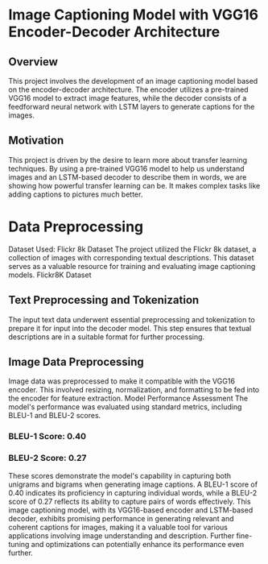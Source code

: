 # Image Captioning Model with VGG16 Encoder-Decoder Architecture
## Overview
This project involves the development of an image captioning model based on the encoder-decoder architecture. The encoder utilizes a pre-trained VGG16 model to extract image features, while the decoder consists of a feedforward neural network with LSTM layers to generate captions for the images.

## Motivation
This project is driven by the desire to learn more about transfer learning techniques. By using a pre-trained VGG16 model to help us understand images and an LSTM-based decoder to describe them in words, we are showing how powerful transfer learning can be. It makes complex tasks like adding captions to pictures much better.

# Data Preprocessing
Dataset Used: Flickr 8k Dataset
The project utilized the Flickr 8k dataset, a collection of images with corresponding textual descriptions. This dataset serves as a valuable resource for training and evaluating image captioning models. Flickr8K Dataset

## Text Preprocessing and Tokenization
The input text data underwent essential preprocessing and tokenization to prepare it for input into the decoder model. This step ensures that textual descriptions are in a suitable format for further processing.

## Image Data Preprocessing
Image data was preprocessed to make it compatible with the VGG16 encoder. This involved resizing, normalization, and formatting to be fed into the encoder for feature extraction. Model Performance Assessment The model's performance was evaluated using standard metrics, including BLEU-1 and BLEU-2 scores.

### BLEU-1 Score: 0.40
### BLEU-2 Score: 0.27
These scores demonstrate the model's capability in capturing both unigrams and bigrams when generating image captions. A BLEU-1 score of 0.40 indicates its proficiency in capturing individual words, while a BLEU-2 score of 0.27 reflects its ability to capture pairs of words effectively. This image captioning model, with its VGG16-based encoder and LSTM-based decoder, exhibits promising performance in generating relevant and coherent captions for images, making it a valuable tool for various applications involving image understanding and description. Further fine-tuning and optimizations can potentially enhance its performance even further.
